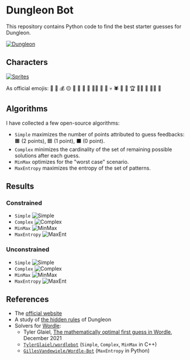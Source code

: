 # Dungleon Bot

This repository contains Python code to find the best starter guesses for Dungleon.

[![Dungleon][img-cover]][game]

## Characters

[![Sprites][img-sprites]][img-sprites-original]

As official emojis:
:bow_and_arrow: :bat: :moneybag: :yellow_circle: :dragon_face: :frog: :japanese_goblin: :crown: 🧙‍♀️ :imp: :japanese_ogre: :skull: :spider: :bust_in_silhouette: 🤡 :trophy: :man_farmer: :person_fencing: 🧙‍♂️ :zombie:

## Algorithms

I have collected a few open-source algorithms:
- `Simple` maximizes the number of points attributed to guess feedbacks: 🟧 (2 points), 🟦 (1 point), ⬛ (0 point).
- `Complex` minimizes the cardinality of the set of remaining possible solutions after each guess.
- `MinMax` optimizes for the "worst case" scenario.
- `MaxEntropy` maximizes the entropy of the set of patterns.

## Results

### Constrained

- `Simple`
![Simple][results-constrained-simple]
- `Complex`
![Complex][results-constrained-complex]
- `MinMax`
![MinMax][results-constrained-minmax]
- `MaxEntropy`
![MaxEnt][results-constrained-maxent]

### Unconstrained

- `Simple`
![Simple][results-unconstrained-simple]
- `Complex`
![Complex][results-unconstrained-complex]
- `MinMax`
![MinMax][results-unconstrained-minmax]
- `MaxEntropy`
![MaxEnt][results-unconstrained-maxent]

## References

- The [official website][game]
- A study of [the hidden rules][dungleon-rules] of Dungleon
- Solvers for [Wordle][wordle-game]:
  - Tyler Glaiel, [The mathematically optimal first guess in Wordle][wordle-bot-cpp-blog-post], December 2021
  - [`TylerGlaiel/wordlebot`][wordle-bot-cpp] (`Simple`, `Complex`, `MinMax` in C++)
  - [`GillesVandewiele/Wordle-Bot`][wordle-bot-python] (`MaxEntropy` in Python)

[game]: <https://www.dungleon.com/>
[img-cover]: <https://github.com/woctezuma/dungleon-bot/wiki/img/cover.png>
[img-sprites]: <https://github.com/woctezuma/dungleon-bot/wiki/img/sprites/big.png>
[img-sprites-original]: <https://www.dungleon.com/images/elements/big/sprites.png>
[dungleon-rules]: <https://github.com/woctezuma/dungleon>
[wordle-game]: <https://www.nytimes.com/games/wordle>
[wordle-bot-cpp-blog-post]: <https://medium.com/@tglaiel/the-mathematically-optimal-first-guess-in-wordle-cbcb03c19b0a>
[wordle-bot-cpp]: <https://github.com/TylerGlaiel/wordlebot>
[wordle-bot-python]: <https://github.com/GillesVandewiele/Wordle-Bot>
[results-constrained-simple]: <https://github.com/woctezuma/dungleon-bot/wiki/img/results/constrained/cpp_simple.png>
[results-constrained-complex]: <https://github.com/woctezuma/dungleon-bot/wiki/img/results/constrained/cpp_complex.png>
[results-constrained-minmax]: <https://github.com/woctezuma/dungleon-bot/wiki/img/results/constrained/cpp_minmax.png>
[results-constrained-maxent]: <https://github.com/woctezuma/dungleon-bot/wiki/img/results/constrained/python_maxent.png>
[results-unconstrained-simple]: <https://github.com/woctezuma/dungleon-bot/wiki/img/results/unconstrained/cpp_simple.png>
[results-unconstrained-complex]: <https://github.com/woctezuma/dungleon-bot/wiki/img/results/unconstrained/cpp_complex.png>
[results-unconstrained-minmax]: <https://github.com/woctezuma/dungleon-bot/wiki/img/results/unconstrained/cpp_minmax.png>
[results-unconstrained-maxent]: <https://github.com/woctezuma/dungleon-bot/wiki/img/results/unconstrained/python_maxent.png>
